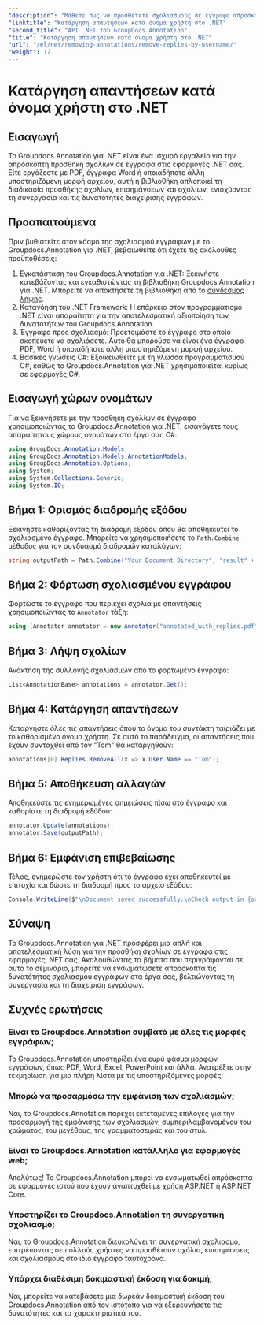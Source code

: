 ```yaml
---
"description": "Μάθετε πώς να προσθέτετε σχολιασμούς σε έγγραφα απρόσκοπτα χρησιμοποιώντας το Groupdocs.Annotation για .NET. Βελτιώστε τη συνεργασία και τη διαχείριση εγγράφων με αυτό το ισχυρό εργαλείο."
"linktitle": "Κατάργηση απαντήσεων κατά όνομα χρήστη στο .NET"
"second_title": "API .NET του GroupDocs.Annotation"
"title": "Κατάργηση απαντήσεων κατά όνομα χρήστη στο .NET"
"url": "/el/net/removing-annotations/remove-replies-by-username/"
"weight": 17
---
```


# Κατάργηση απαντήσεων κατά όνομα χρήστη στο .NET

## Εισαγωγή
Το Groupdocs.Annotation για .NET είναι ένα ισχυρό εργαλείο για την απρόσκοπτη προσθήκη σχολίων σε έγγραφα στις εφαρμογές .NET σας. Είτε εργάζεστε με PDF, έγγραφα Word ή οποιαδήποτε άλλη υποστηριζόμενη μορφή αρχείου, αυτή η βιβλιοθήκη απλοποιεί τη διαδικασία προσθήκης σχολίων, επισημάνσεων και σχολίων, ενισχύοντας τη συνεργασία και τις δυνατότητες διαχείρισης εγγράφων.
## Προαπαιτούμενα
Πριν βυθιστείτε στον κόσμο της σχολιασμού εγγράφων με το Groupdocs.Annotation για .NET, βεβαιωθείτε ότι έχετε τις ακόλουθες προϋποθέσεις:
1. Εγκατάσταση του Groupdocs.Annotation για .NET: Ξεκινήστε κατεβάζοντας και εγκαθιστώντας τη βιβλιοθήκη Groupdocs.Annotation για .NET. Μπορείτε να αποκτήσετε τη βιβλιοθήκη από το [σύνδεσμος λήψης](https://releases.groupdocs.com/annotation/net/).
2. Κατανόηση του .NET Framework: Η επάρκεια στον προγραμματισμό .NET είναι απαραίτητη για την αποτελεσματική αξιοποίηση των δυνατοτήτων του Groupdocs.Annotation.
3. Έγγραφο προς σχολιασμό: Προετοιμάστε το έγγραφο στο οποίο σκοπεύετε να σχολιάσετε. Αυτό θα μπορούσε να είναι ένα έγγραφο PDF, Word ή οποιαδήποτε άλλη υποστηριζόμενη μορφή αρχείου.
4. Βασικές γνώσεις C#: Εξοικειωθείτε με τη γλώσσα προγραμματισμού C#, καθώς το Groupdocs.Annotation για .NET χρησιμοποιείται κυρίως σε εφαρμογές C#.

## Εισαγωγή χώρων ονομάτων
Για να ξεκινήσετε με την προσθήκη σχολίων σε έγγραφα χρησιμοποιώντας το Groupdocs.Annotation για .NET, εισαγάγετε τους απαραίτητους χώρους ονομάτων στο έργο σας C#:
```csharp
using GroupDocs.Annotation.Models;
using GroupDocs.Annotation.Models.AnnotationModels;
using GroupDocs.Annotation.Options;
using System;
using System.Collections.Generic;
using System.IO;
```
## Βήμα 1: Ορισμός διαδρομής εξόδου
Ξεκινήστε καθορίζοντας τη διαδρομή εξόδου όπου θα αποθηκευτεί το σχολιασμένο έγγραφο. Μπορείτε να χρησιμοποιήσετε το `Path.Combine` μέθοδος για τον συνδυασμό διαδρομών καταλόγων:
```csharp
string outputPath = Path.Combine("Your Document Directory", "result" + Path.GetExtension("input.pdf"));
```
## Βήμα 2: Φόρτωση σχολιασμένου εγγράφου
Φορτώστε το έγγραφο που περιέχει σχόλια με απαντήσεις χρησιμοποιώντας το `Annotator` τάξη:
```csharp
using (Annotator annotator = new Annotator("annotated_with_replies.pdf"))
```
## Βήμα 3: Λήψη σχολίων
Ανάκτηση της συλλογής σχολιασμών από το φορτωμένο έγγραφο:
```csharp
List<AnnotationBase> annotations = annotator.Get();
```
## Βήμα 4: Κατάργηση απαντήσεων
Καταργήστε όλες τις απαντήσεις όπου το όνομα του συντάκτη ταιριάζει με το καθορισμένο όνομα χρήστη. Σε αυτό το παράδειγμα, οι απαντήσεις που έχουν συνταχθεί από τον "Tom" θα καταργηθούν:
```csharp
annotations[0].Replies.RemoveAll(x => x.User.Name == "Tom");
```
## Βήμα 5: Αποθήκευση αλλαγών
Αποθηκεύστε τις ενημερωμένες σημειώσεις πίσω στο έγγραφο και καθορίστε τη διαδρομή εξόδου:
```csharp
annotator.Update(annotations);
annotator.Save(outputPath);
```
## Βήμα 6: Εμφάνιση επιβεβαίωσης
Τέλος, ενημερώστε τον χρήστη ότι το έγγραφο έχει αποθηκευτεί με επιτυχία και δώστε τη διαδρομή προς το αρχείο εξόδου:
```csharp
Console.WriteLine($"\nDocument saved successfully.\nCheck output in {outputPath}.");
```
## Σύναψη
Το Groupdocs.Annotation για .NET προσφέρει μια απλή και αποτελεσματική λύση για την προσθήκη σχολίων σε έγγραφα στις εφαρμογές .NET σας. Ακολουθώντας τα βήματα που περιγράφονται σε αυτό το σεμινάριο, μπορείτε να ενσωματώσετε απρόσκοπτα τις δυνατότητες σχολιασμού εγγράφων στα έργα σας, βελτιώνοντας τη συνεργασία και τη διαχείριση εγγράφων.
## Συχνές ερωτήσεις
### Είναι το Groupdocs.Annotation συμβατό με όλες τις μορφές εγγράφων;
Το Groupdocs.Annotation υποστηρίζει ένα ευρύ φάσμα μορφών εγγράφων, όπως PDF, Word, Excel, PowerPoint και άλλα. Ανατρέξτε στην τεκμηρίωση για μια πλήρη λίστα με τις υποστηριζόμενες μορφές.
### Μπορώ να προσαρμόσω την εμφάνιση των σχολιασμών;
Ναι, το Groupdocs.Annotation παρέχει εκτεταμένες επιλογές για την προσαρμογή της εμφάνισης των σχολιασμών, συμπεριλαμβανομένου του χρώματος, του μεγέθους, της γραμματοσειράς και του στυλ.
### Είναι το Groupdocs.Annotation κατάλληλο για εφαρμογές web;
Απολύτως! Το Groupdocs.Annotation μπορεί να ενσωματωθεί απρόσκοπτα σε εφαρμογές ιστού που έχουν αναπτυχθεί με χρήση ASP.NET ή ASP.NET Core.
### Υποστηρίζει το Groupdocs.Annotation τη συνεργατική σχολιασμό;
Ναι, το Groupdocs.Annotation διευκολύνει τη συνεργατική σχολιασμό, επιτρέποντας σε πολλούς χρήστες να προσθέτουν σχόλια, επισημάνσεις και σχολιασμούς στο ίδιο έγγραφο ταυτόχρονα.
### Υπάρχει διαθέσιμη δοκιμαστική έκδοση για δοκιμή;
Ναι, μπορείτε να κατεβάσετε μια δωρεάν δοκιμαστική έκδοση του Groupdocs.Annotation από τον ιστότοπο για να εξερευνήσετε τις δυνατότητες και τα χαρακτηριστικά του.
